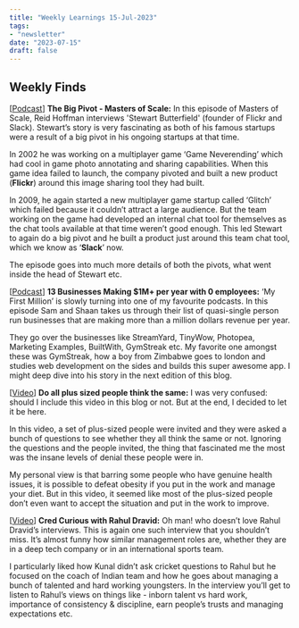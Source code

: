 ```yaml
---
title: "Weekly Learnings 15-Jul-2023"
tags:
- "newsletter"
date: "2023-07-15"
draft: false
---
```


## Weekly Finds
[[Podcast](https://mastersofscale.com/stewart-butterfield-the-big-pivot/)] **The Big Pivot - Masters of Scale:** In this episode of Masters of Scale,
Reid Hoffman interviews 'Stewart Butterfield' (founder of Flickr and Slack). Stewart’s story is very fascinating as both of his famous startups were a result of a big pivot in his ongoing startups at that time.

In 2002 he was working on a multiplayer game ‘Game Neverending’ which had cool in game photo annotating and sharing capabilities. When this game idea failed to launch, the company pivoted and built a new product (**Flickr**) around this image sharing tool they had built.

In 2009, he again started a new multiplayer game startup called ‘Glitch’ which failed because it couldn’t attract a large audience. But the team working on the game had developed an internal chat tool for themselves as the chat tools available at that time weren’t good enough. This led Stewart to again do a big pivot and he built a product just around this team chat tool, which we know as ‘**Slack**’ now.

The episode goes into much more details of both the pivots, what went inside the head of Stewart etc.

[[Podcast](https://www.youtube.com/watch?v=giis6_u8n3M&ab_channel=MyFirstMillion)] **13 Businesses Making $1M+ per year with 0 employees:** ‘My First Million’ is slowly turning into one of my favourite podcasts. In this episode Sam and Shaan takes us through their list of quasi-single person run businesses that are making more than a million dollars revenue per year.

They go over the businesses like StreamYard, TinyWow, Photopea, Marketing Examples, BuiltWith, GymStreak etc. My favorite one amongst these was GymStreak, how a boy from Zimbabwe goes to london and studies web development on the sides and builds this super awesome app. I might deep dive into his story in the next edition of this blog.

[[Video](https://www.youtube.com/watch?v=PsDLOuXSy7k&ab_channel=Jubilee)] **Do all plus sized people think the same:** I was very confused: should I include this video in this blog or not. But at the end, I decided to let it be here.

In this video, a set of plus-sized people were invited and they were asked a bunch of questions to see whether they all think the same or not. Ignoring the questions and the people invited, the thing that fascinated me the most was the insane levels of denial these people were in.

My personal view is that barring some people who have genuine health issues, it is possible to defeat obesity if you put in the work and manage your diet. But in this video, it seemed like most of the plus-sized people don’t even want to accept the situation and put in the work to improve.

[[Video](https://www.youtube.com/watch?v=xjaXPq6vxBo&ab_channel=CRED)] **Cred Curious with Rahul Dravid:** Oh man! who doesn’t love Rahul Dravid’s interviews. This is again one such interview that you shouldn’t miss. It’s almost funny how similar management roles are, whether they are in a deep tech company or in an international sports team.

I particularly liked how Kunal didn’t ask cricket questions to Rahul but he focused on the coach of Indian team and how he goes about managing a bunch of talented and hard working youngsters. In the interview you’ll get to listen to Rahul’s views on things like - inborn talent vs hard work, importance of consistency & discipline, earn people’s trusts and managing expectations etc.
